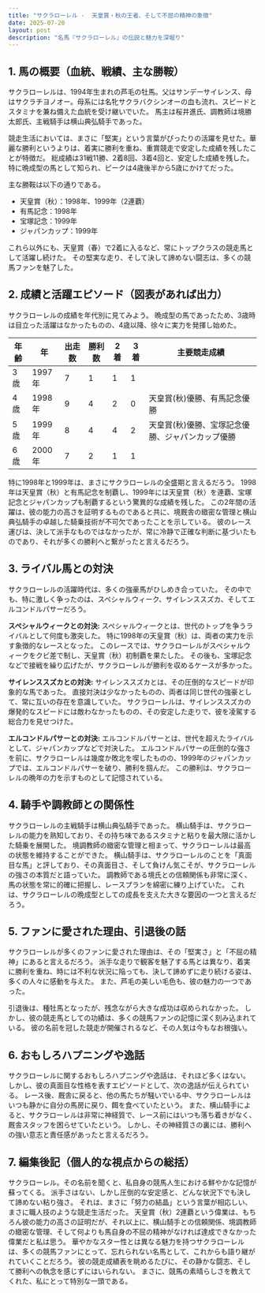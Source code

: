 ```yaml
---
title: "サクラローレル -  天皇賞・秋の王者、そして不屈の精神の象徴"
date: 2025-07-20
layout: post
description: "名馬『サクラローレル』の伝説と魅力を深堀り"
---
```


## 1. 馬の概要（血統、戦績、主な勝鞍）

サクラローレルは、1994年生まれの芦毛の牡馬。父はサンデーサイレンス、母はサクラチヨノオー。母系には名牝サクラバクシンオーの血も流れ、スピードとスタミナを兼ね備えた血統を受け継いでいた。  馬主は桜井進氏、調教師は境勝太郎氏、主戦騎手は横山典弘騎手であった。

競走生活においては、まさに「堅実」という言葉がぴったりの活躍を見せた。華麗な勝利というよりは、着実に勝利を重ね、重賞競走で安定した成績を残したことが特徴だ。  総成績は31戦11勝、2着8回、3着4回と、安定した成績を残した。特に晩成型の馬として知られ、ピークは4歳後半から5歳にかけてだった。

主な勝鞍は以下の通りである。

* 天皇賞（秋）：1998年、1999年（2連覇）
* 有馬記念：1998年
* 宝塚記念：1999年
* ジャパンカップ：1999年

これら以外にも、天皇賞（春）で2着に入るなど、常にトップクラスの競走馬として活躍し続けた。  その堅実な走り、そして決して諦めない闘志は、多くの競馬ファンを魅了した。


## 2. 成績と活躍エピソード（図表があれば出力）


サクラローレルの成績を年代別に見てみよう。  晩成型の馬であったため、3歳時は目立った活躍はなかったものの、4歳以降、徐々に実力を発揮し始めた。


| 年齢 | 年 | 出走数 | 勝利数 | 2着 | 3着 | 主要競走成績 |
|---|---|---|---|---|---|---|
| 3歳 | 1997年 | 7 | 1 | 1 | 1 |  |
| 4歳 | 1998年 | 9 | 4 | 2 | 0 | 天皇賞(秋)優勝、有馬記念優勝 |
| 5歳 | 1999年 | 8 | 4 | 4 | 2 | 天皇賞(秋)優勝、宝塚記念優勝、ジャパンカップ優勝 |
| 6歳 | 2000年 | 7 | 2 | 1 | 1 |  |


特に1998年と1999年は、まさにサクラローレルの全盛期と言えるだろう。  1998年は天皇賞（秋）と有馬記念を制覇し、1999年には天皇賞（秋）を連覇、宝塚記念とジャパンカップも制覇するという驚異的な成績を残した。  この2年間の活躍は、彼の能力の高さを証明するものであると共に、境厩舎の緻密な管理と横山典弘騎手の卓越した騎乗技術が不可欠であったことを示している。  彼のレース運びは、決して派手なものではなかったが、常に冷静で正確な判断に基づいたものであり、それが多くの勝利へと繋がったと言えるだろう。


## 3. ライバル馬との対決

サクラローレルの活躍時代は、多くの強豪馬がひしめき合っていた。  その中でも、特に激しく争ったのは、スペシャルウィーク、サイレンススズカ、そしてエルコンドルパサーだろう。

**スペシャルウィークとの対決:**  スペシャルウィークとは、世代のトップを争うライバルとして何度も激突した。  特に1998年の天皇賞（秋）は、両者の実力を示す象徴的なレースとなった。  このレースでは、サクラローレルがスペシャルウィークをクビ差で制し、天皇賞（秋）初制覇を果たした。  その後も、宝塚記念などで接戦を繰り広げたが、サクラローレルが勝利を収めるケースが多かった。

**サイレンススズカとの対決:**  サイレンススズカとは、その圧倒的なスピードが印象的な馬であった。  直接対決は少なかったものの、両者は同じ世代の強豪として、常に互いの存在を意識していた。  サクラローレルは、サイレンススズカの爆発的なスピードには敵わなかったものの、その安定した走りで、彼を凌駕する総合力を見せつけた。

**エルコンドルパサーとの対決:**  エルコンドルパサーとは、世代を超えたライバルとして、ジャパンカップなどで対決した。  エルコンドルパサーの圧倒的な強さを前に、サクラローレルは幾度か敗北を喫したものの、1999年のジャパンカップでは、エルコンドルパサーを破り、勝利を掴んだ。  この勝利は、サクラローレルの晩年の力を示すものとして記憶されている。


## 4. 騎手や調教師との関係性

サクラローレルの主戦騎手は横山典弘騎手であった。  横山騎手は、サクラローレルの能力を熟知しており、その持ち味であるスタミナと粘りを最大限に活かした騎乗を展開した。  境調教師の緻密な管理と相まって、サクラローレルは最高の状態を維持することができた。  横山騎手は、サクラローレルのことを「真面目な馬」と評しており、その真面目さ、そして負けん気こそが、サクラローレルの強さの本質だと語っていた。  調教師である境氏との信頼関係も非常に深く、馬の状態を常に的確に把握し、レースプランを綿密に練り上げていた。  これは、サクラローレルの晩成型としての成長を支えた大きな要因の一つと言えるだろう。


## 5. ファンに愛された理由、引退後の話

サクラローレルが多くのファンに愛された理由は、その「堅実さ」と「不屈の精神」にあると言えるだろう。  派手な走りで観客を魅了する馬とは異なり、着実に勝利を重ね、時には不利な状況に陥っても、決して諦めずに走り続ける姿は、多くの人々に感動を与えた。  また、芦毛の美しい毛色も、彼の魅力の一つであった。

引退後は、種牡馬となったが、残念ながら大きな成功は収められなかった。  しかし、彼の競走馬としての功績は、多くの競馬ファンの記憶に深く刻み込まれている。  彼の名前を冠した競走が開催されるなど、その人気は今もなお根強い。


## 6. おもしろハプニングや逸話

サクラローレルに関するおもしろハプニングや逸話は、それほど多くはない。  しかし、彼の真面目な性格を表すエピソードとして、次の逸話が伝えられている。  レース後、厩舎に戻ると、他の馬たちが騒いでいる中、サクラローレルはいつも静かに自分の馬房に戻り、餌を食べていたという。  また、横山騎手によると、サクラローレルは非常に神経質で、レース前にはいつも落ち着きがなく、厩舎スタッフを困らせていたという。  しかし、その神経質さの裏には、勝利への強い意志と責任感があったと言えるだろう。


## 7. 編集後記（個人的な視点からの総括）

サクラローレル。その名前を聞くと、私自身の競馬人生における鮮やかな記憶が蘇ってくる。  派手さはない、しかし圧倒的な安定感と、どんな状況下でも決して諦めない粘り強さ。  それは、まさに「努力の結晶」という言葉が相応しい、まさに職人技のような競走生活だった。  天皇賞（秋）2連覇という偉業は、もちろん彼の能力の高さの証明だが、それ以上に、横山騎手との信頼関係、境調教師の緻密な管理、そして何よりも馬自身の不屈の精神がなければ達成できなかった偉業だと私は思う。  華やかなスター性とは異なる魅力を持つサクラローレルは、多くの競馬ファンにとって、忘れられない名馬として、これからも語り継がれていくことだろう。  彼の競走成績表を眺めるたびに、その静かな闘志、そして勝利への執念を感じずにはいられない。  まさに、競馬の素晴らしさを教えてくれた、私にとって特別な一頭である。
